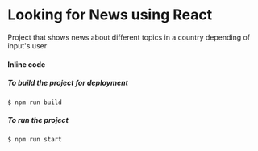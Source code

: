 # Looking for News using React
Project that shows news about different topics in a country depending of input's user

#### Inline code

##### To build the project for deployment 

`$ npm run build`

##### To run the project

`$ npm run start`